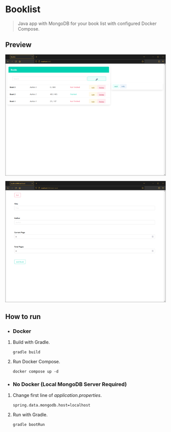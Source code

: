 # Booklist

> Java app with MongoDB for your book list with configured Docker Compose.

## Preview

![Example 1](./img/img1.png)

![Example 2](./img/img2.png)

## How to run

* ### Docker

1. Build with Gradle.

    ```
    gradle build
    ```

2. Run Docker Compose.

    ```
    docker compose up -d
    ```

* ### No Docker (Local MongoDB Server Required)

1. Change first line of *application.properties*.

    ```
    spring.data.mongodb.host=localhost 
    ```
   
2. Run with Gradle.

    ```
    gradle bootRun
    ```
